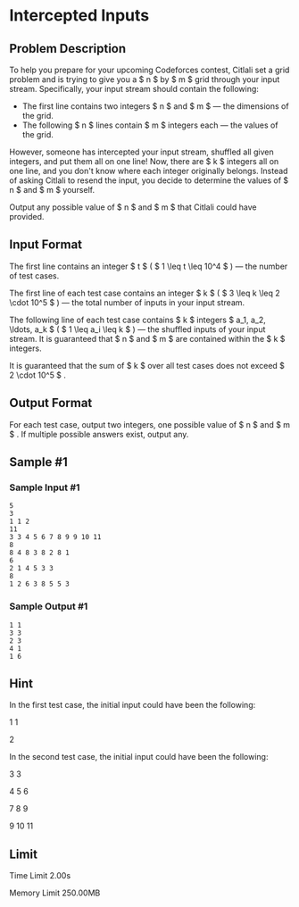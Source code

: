 # Intercepted Inputs

## Problem Description

To help you prepare for your upcoming Codeforces contest, Citlali set a grid problem and is trying to give you a $ n $ by $ m $ grid through your input stream. Specifically, your input stream should contain the following:

- The first line contains two integers $ n $ and $ m $ — the dimensions of the grid.
- The following $ n $ lines contain $ m $ integers each — the values of the grid.

However, someone has intercepted your input stream, shuffled all given integers, and put them all on one line! Now, there are $ k $ integers all on one line, and you don't know where each integer originally belongs. Instead of asking Citlali to resend the input, you decide to determine the values of $ n $ and $ m $ yourself.

Output any possible value of $ n $ and $ m $ that Citlali could have provided.

## Input Format

The first line contains an integer $ t $ ( $ 1 \leq t \leq 10^4 $ ) — the number of test cases.

The first line of each test case contains an integer $ k $ ( $ 3 \leq k \leq 2 \cdot 10^5 $ ) — the total number of inputs in your input stream.

The following line of each test case contains $ k $ integers $ a_1, a_2, \ldots, a_k $ ( $ 1 \leq a_i \leq k $ ) — the shuffled inputs of your input stream. It is guaranteed that $ n $ and $ m $ are contained within the $ k $ integers.

It is guaranteed that the sum of $ k $ over all test cases does not exceed $ 2 \cdot 10^5 $ .

## Output Format

For each test case, output two integers, one possible value of $ n $ and $ m $ . If multiple possible answers exist, output any.

## Sample #1

### Sample Input #1

```
5
3
1 1 2
11
3 3 4 5 6 7 8 9 9 10 11
8
8 4 8 3 8 2 8 1
6
2 1 4 5 3 3
8
1 2 6 3 8 5 5 3
```

### Sample Output #1

```
1 1
3 3
2 3
4 1
1 6
```

## Hint

In the first test case, the initial input could have been the following:

1 1

2

In the second test case, the initial input could have been the following:

3 3

4 5 6

7 8 9

9 10 11

## Limit



Time Limit
2.00s

Memory Limit
250.00MB
